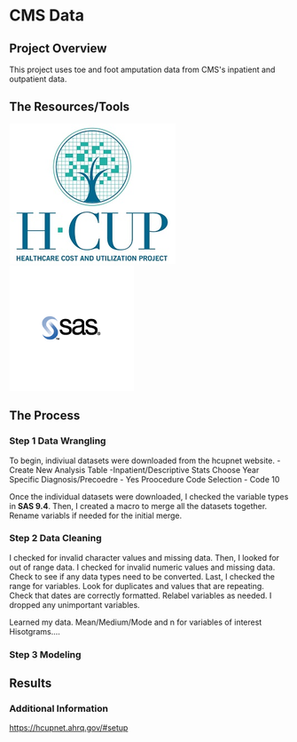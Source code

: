 # CMS Data

## Project Overview 

This project uses toe and foot amputation data from CMS's inpatient and outpatient data.  

## The Resources/Tools
![hcup](img/hcup.jpg)        ![sas](img/sas.png)

## The Process

### Step 1 Data Wrangling 

To begin, indiviual datasets were downloaded from the hcupnet website. 
-Create New Analysis Table
-Inpatient/Descriptive Stats
Choose Year
Specific Diagnosis/Precoedre - Yes
Proocedure Code Selection - Code 10

Once the individual datasets were downloaded, I checked the variable types in **SAS 9.4**.
Then, I created a macro to merge all the datasets together. Rename variabls if needed for the initial merge. 

### Step 2 Data Cleaning 
 I checked for invalid character values and missing data. Then, I looked for out of range data. 
 I checked for invalid numeric values and missing data. Check to see if any data types need to be converted. Last, I checked the range for variables. Look for duplicates and values that are repeating. Check that dates are correctly formatted. Relabel variables as needed. 
I dropped any unimportant variables. 

Learned my data. Mean/Medium/Mode and n for variables of interest 
Hisotgrams.... 


### Step 3 Modeling 

## Results 

### Additional Information 

https://hcupnet.ahrq.gov/#setup





